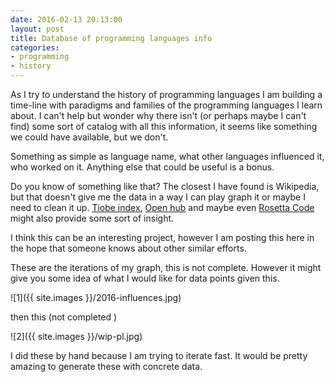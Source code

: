 ```yaml
---
date: 2016-02-13 20:13:00
layout: post
title: Database of programming languages info
categories:
- programming
- history
---
```


As I try to understand the history of programming languages I am building
a time-line with paradigms and families of the programming languages I learn about.
I can't help but wonder why there isn't (or perhaps maybe I can't find) some sort of catalog with all this information, it seems like something we could have available, but we don't.

Something as simple as language name, what other languages influenced it, who worked on it. Anything else that could be useful is a bonus.

Do you know of something like that? The closest I have found is Wikipedia, but that
doesn't give me the data in a way I can play graph it or maybe I need to clean it up. [Tiobe index](http://www.tiobe.com/index.php/content/paperinfo/tpci/index.html),  [Open hub](https://www.openhub.net/languages) and maybe even [Rosetta Code](http://rosettacode.org/wiki/Category:Programming_Tasks) might also provide some sort of insight.

I think this can be an interesting project, however I am posting this here in the hope that
someone knows about other similar efforts.

These are the iterations of my graph, this is not complete. However it might give you some idea
of what I would like for data points given this.

![1]({{ site.images }}/2016-influences.jpg)

then this (not completed )

![2]({{ site.images }}/wip-pl.jpg)

I did these by hand because I am trying to iterate fast. It would be pretty amazing to generate these with concrete data.
